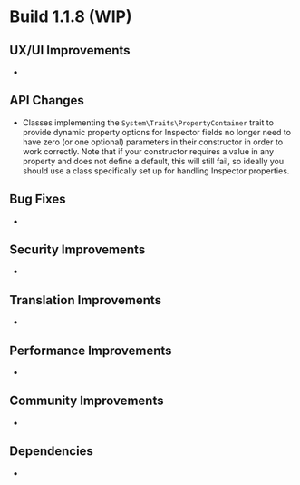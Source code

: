 # Build 1.1.8 (WIP)

## UX/UI Improvements
-

## API Changes
- Classes implementing the `System\Traits\PropertyContainer` trait to provide dynamic property options for Inspector fields no longer need to have zero (or one optional) parameters in their constructor in order to work correctly. Note that if your constructor requires a value in any property and does not define a default, this will still fail, so ideally you should use a class specifically set up for handling Inspector properties.

## Bug Fixes
-

## Security Improvements
-

## Translation Improvements
-

## Performance Improvements
-

## Community Improvements
-

## Dependencies
-
